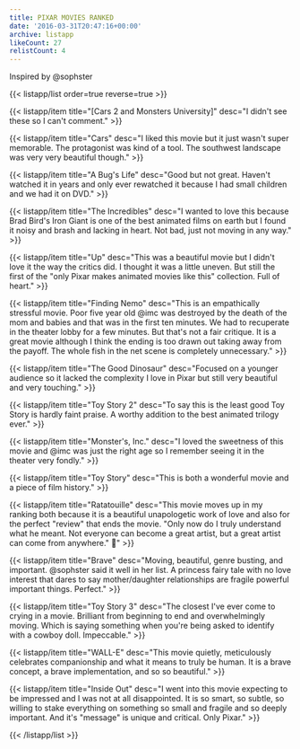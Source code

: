 ```yaml
---
title: PIXAR MOVIES RANKED
date: '2016-03-31T20:47:16+00:00'
archive: listapp
likeCount: 27
relistCount: 4
---
```


Inspired by @sophster

{{< listapp/list order=true reverse=true >}}

   {{< listapp/item title="[Cars 2 and Monsters University]"
      desc="I didn't see these so I can't comment." >}}

   {{< listapp/item title="Cars"
      desc="I liked this movie but it just wasn't super memorable. The protagonist was kind of a tool. The southwest landscape was very very beautiful though." >}}

   {{< listapp/item title="A Bug's Life"
      desc="Good but not great. Haven't watched it in years and only ever rewatched it because I had small children and we had it on DVD." >}}

   {{< listapp/item title="The Incredibles"
      desc="I wanted to love this because Brad Bird's Iron Giant is one of the best animated films on earth but I found it noisy and brash and lacking in heart. Not bad, just not moving in any way." >}}

   {{< listapp/item title="Up"
      desc="This was a beautiful movie but I didn't love it the way the critics did. I thought it was a little uneven. But still the first of the \"only Pixar makes animated movies like this\" collection. Full of heart." >}}

   {{< listapp/item title="Finding Nemo"
      desc="This is an empathically stressful movie. Poor five year old @imc was destroyed by the death of the mom and babies and that was in the first ten minutes. We had to recuperate in the theater lobby for a few minutes. But that's not a fair critique. It is a great movie although I think the ending is too drawn out taking away from the payoff. The whole fish in the net scene is completely unnecessary." >}}

   {{< listapp/item title="The Good Dinosaur"
      desc="Focused on a younger audience so it lacked the complexity I love in Pixar but still very beautiful and very touching." >}}

   {{< listapp/item title="Toy Story 2"
      desc="To say this is the least good Toy Story is hardly faint praise. A worthy addition to the best animated trilogy ever." >}}

   {{< listapp/item title="Monster's, Inc."
      desc="I loved the sweetness of this movie and @imc was just the right age so I remember seeing it in the theater very fondly." >}}

   {{< listapp/item title="Toy Story"
      desc="This is both a wonderful movie and a piece of film history." >}}

   {{< listapp/item title="Ratatouille"
      desc="This movie moves up in my ranking both because it is a beautiful unapologetic work of love and also for the perfect \"review\" that ends the movie. \"Only now do I truly understand what he meant. Not everyone can become a great artist, but a great artist can come from anywhere.\" 💯" >}}

   {{< listapp/item title="Brave"
      desc="Moving, beautiful, genre busting, and important. @sophster said it well in her list. A princess fairy tale with no love interest that dares to say mother/daughter relationships are fragile powerful important things. Perfect." >}}

   {{< listapp/item title="Toy Story 3"
      desc="The closest I've ever come to crying in a movie. Brilliant from beginning to end and overwhelmingly moving. Which is saying something when you're being asked to identify with a cowboy doll. Impeccable." >}}

   {{< listapp/item title="WALL-E"
      desc="This movie quietly, meticulously celebrates companionship and what it means to truly be human. It is a brave concept, a brave implementation, and so so beautiful." >}}

   {{< listapp/item title="Inside Out"
      desc="I went into this movie expecting to be impressed and I was not at all disappointed. It is so smart, so subtle, so willing to stake everything on something so small and fragile and so deeply important. And it's \"message\" is unique and critical. Only Pixar." >}}

{{< /listapp/list >}}
